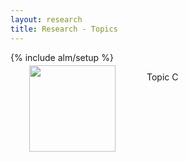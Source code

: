 ```yaml
---
layout: research
title: Research - Topics
--- 
```

{% include alm/setup %}
<script language="javascript">
$($("#tc").children()[0]).css('color', '#EC6197');
</script>

<div name="photo" style="position:relative;float:left;margin:-10px 50px 30px 30px;" width="200px" height="200px">
<img src="http://wuhu-ife.github.io/homepage/imgs/portray.jpg" width="138px" >
</div>

Topic C
